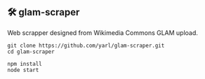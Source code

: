 ## 🛠 glam-scraper

Web scrapper designed from Wikimedia Commons GLAM upload.

```
git clone https://github.com/yarl/glam-scraper.git
cd glam-scraper

npm install
node start
 ```
 

